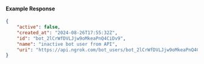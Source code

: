 <!-- Code generated for API Clients. DO NOT EDIT. -->

#### Example Response

```json
{
	"active": false,
	"created_at": "2024-08-26T17:55:32Z",
	"id": "bot_2lCrWfDVLJjw9oMkeaPnQ4CiDv9",
	"name": "inactive bot user from API",
	"uri": "https://api.ngrok.com/bot_users/bot_2lCrWfDVLJjw9oMkeaPnQ4CiDv9"
}
```
